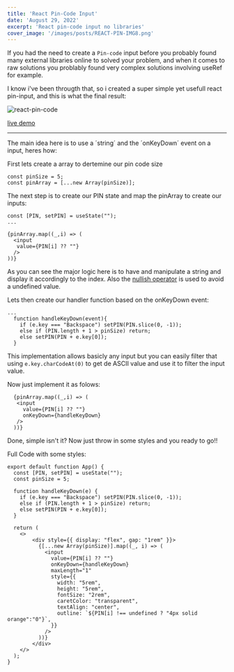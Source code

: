```yaml
---
title: 'React Pin-Code Input'
date: 'August 29, 2022'
excerpt: 'React pin-code input no libraries'
cover_image: '/images/posts/REACT-PIN-IMG8.png'
---
```


If you had the need to create a `Pin-code` input before you probably found many external libraries online to solved your problem, and when it 
comes to raw solutions you problably found very complex solutions involving useRef for example.

I know i've been througth that, so i created a super simple yet usefull react pin-input, and this is what the final result:

![react-pin-code](https://user-images.githubusercontent.com/86134825/187494354-38cc624c-7389-4238-94a4-706dc58d8e11.gif)

[live demo](https://vzsoares.github.io/react-pin-code-example/)

---

The main idea here is to use a ´string´ and the ´onKeyDown´ event on a input, heres how:

First lets create a array to dertemine our pin code size

```
const pinSize = 5; 
const pinArray = [...new Array(pinSize)];
```

The next step is to create our PIN state and map the pinArray to create our inputs:

```
const [PIN, setPIN] = useState("");
...

{pinArray.map((_,i) => (
  <input 
   value={PIN[i] ?? ""}
  />
))}
```
 
As you can see the major logic here is to have and manipulate a string and display it accordingly to the index. Also the [nullish operator](https://developer.mozilla.org/en-US/docs/Web/JavaScript/Reference/Operators/Nullish_coalescing_operator) is used to avoid a undefined value.

Lets then create our handler function based on the onKeyDown event:

```
...
  function handleKeyDown(event){
    if (e.key === "Backspace") setPIN(PIN.slice(0, -1));
    else if (PIN.length + 1 > pinSize) return;
    else setPIN(PIN + e.key[0]);
  }
```

This implementation allows basicly any input but you can easily filter that using `e.key.charCodeAt(0)` to get de ASCII value and use it to filter the input value.

Now just implement it as folows:

```
  {pinArray.map((_,i) => (
   <input 
     value={PIN[i] ?? ""}
     onKeyDown={handleKeyDown}
   />
  ))}
```
Done, simple isn't it? Now just throw in some styles and you ready to go!!

Full Code with some styles:
```
export default function App() {
  const [PIN, setPIN] = useState("");
  const pinSize = 5;

  function handleKeyDown(e) {
    if (e.key === "Backspace") setPIN(PIN.slice(0, -1));
    else if (PIN.length + 1 > pinSize) return;
    else setPIN(PIN + e.key[0]);
  }

  return (
    <>
        <div style={{ display: "flex", gap: "1rem" }}>
          {[...new Array(pinSize)].map((_, i) => (
            <input
              value={PIN[i] ?? ""}
              onKeyDown={handleKeyDown}
              maxLength="1"
              style={{
                width: "5rem",
                height: "5rem",
                fontSize: "2rem",
                caretColor: "transparent",
                textAlign: "center",
                outline: `${PIN[i] !== undefined ? "4px solid orange":"0"}`,
              }}
            />
          ))}
        </div>
    </>
  );
}
```